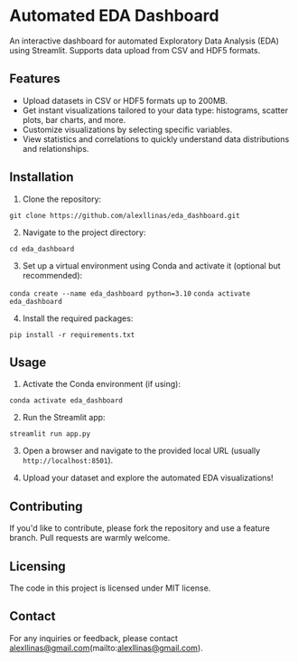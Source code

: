# Automated EDA Dashboard

An interactive dashboard for automated Exploratory Data Analysis (EDA) using Streamlit. Supports data upload from CSV and HDF5 formats.

## Features

- Upload datasets in CSV or HDF5 formats up to 200MB.
- Get instant visualizations tailored to your data type: histograms, scatter plots, bar charts, and more.
- Customize visualizations by selecting specific variables.
- View statistics and correlations to quickly understand data distributions and relationships.

## Installation

1. Clone the repository:

```git clone https://github.com/alexllinas/eda_dashboard.git```

2. Navigate to the project directory:

```cd eda_dashboard```

3. Set up a virtual environment using Conda and activate it (optional but recommended):

```conda create --name eda_dashboard python=3.10```
```conda activate eda_dashboard```


4. Install the required packages:

```pip install -r requirements.txt```


## Usage

1. Activate the Conda environment (if using):

```conda activate eda_dashboard```

2. Run the Streamlit app:

```streamlit run app.py```

3. Open a browser and navigate to the provided local URL (usually `http://localhost:8501`).

4. Upload your dataset and explore the automated EDA visualizations!

## Contributing

If you'd like to contribute, please fork the repository and use a feature branch. Pull requests are warmly welcome.

## Licensing

The code in this project is licensed under MIT license.

## Contact

For any inquiries or feedback, please contact alexllinas@gmail.com(mailto:alexllinas@gmail.com).
